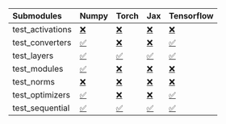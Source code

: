 | Submodules       | Numpy                                                                                                                           | Torch                                                                                                                           | Jax                                                                                                                             | Tensorflow                                                                                                                      |
|:-----------------|:--------------------------------------------------------------------------------------------------------------------------------|:--------------------------------------------------------------------------------------------------------------------------------|:--------------------------------------------------------------------------------------------------------------------------------|:--------------------------------------------------------------------------------------------------------------------------------|
| test_activations | <a href="https://github.com/unifyai/ivy/runs/8023696915?check_suite_focus=true" rel="noopener noreferrer" target="_blank">❌</a> | <a href="https://github.com/unifyai/ivy/runs/8023697985?check_suite_focus=true" rel="noopener noreferrer" target="_blank">❌</a> | <a href="https://github.com/unifyai/ivy/runs/8023699030?check_suite_focus=true" rel="noopener noreferrer" target="_blank">❌</a> | <a href="https://github.com/unifyai/ivy/runs/8023699925?check_suite_focus=true" rel="noopener noreferrer" target="_blank">❌</a> |
| test_converters  | <a href="https://github.com/unifyai/ivy/runs/8023697030?check_suite_focus=true" rel="noopener noreferrer" target="_blank">✅</a> | <a href="https://github.com/unifyai/ivy/runs/8023698134?check_suite_focus=true" rel="noopener noreferrer" target="_blank">❌</a> | <a href="https://github.com/unifyai/ivy/runs/8023699195?check_suite_focus=true" rel="noopener noreferrer" target="_blank">❌</a> | <a href="https://github.com/unifyai/ivy/runs/8023700048?check_suite_focus=true" rel="noopener noreferrer" target="_blank">✅</a> |
| test_layers      | <a href="https://github.com/unifyai/ivy/runs/8023697168?check_suite_focus=true" rel="noopener noreferrer" target="_blank">✅</a> | <a href="https://github.com/unifyai/ivy/runs/8023698268?check_suite_focus=true" rel="noopener noreferrer" target="_blank">✅</a> | <a href="https://github.com/unifyai/ivy/runs/8023699326?check_suite_focus=true" rel="noopener noreferrer" target="_blank">✅</a> | <a href="https://github.com/unifyai/ivy/runs/8023700251?check_suite_focus=true" rel="noopener noreferrer" target="_blank">✅</a> |
| test_modules     | <a href="https://github.com/unifyai/ivy/runs/8023697393?check_suite_focus=true" rel="noopener noreferrer" target="_blank">✅</a> | <a href="https://github.com/unifyai/ivy/runs/8023698444?check_suite_focus=true" rel="noopener noreferrer" target="_blank">❌</a> | <a href="https://github.com/unifyai/ivy/runs/8023699446?check_suite_focus=true" rel="noopener noreferrer" target="_blank">❌</a> | <a href="https://github.com/unifyai/ivy/runs/8023700443?check_suite_focus=true" rel="noopener noreferrer" target="_blank">❌</a> |
| test_norms       | <a href="https://github.com/unifyai/ivy/runs/8023697539?check_suite_focus=true" rel="noopener noreferrer" target="_blank">❌</a> | <a href="https://github.com/unifyai/ivy/runs/8023698583?check_suite_focus=true" rel="noopener noreferrer" target="_blank">❌</a> | <a href="https://github.com/unifyai/ivy/runs/8023699543?check_suite_focus=true" rel="noopener noreferrer" target="_blank">❌</a> | <a href="https://github.com/unifyai/ivy/runs/8023700565?check_suite_focus=true" rel="noopener noreferrer" target="_blank">❌</a> |
| test_optimizers  | <a href="https://github.com/unifyai/ivy/runs/8023697692?check_suite_focus=true" rel="noopener noreferrer" target="_blank">✅</a> | <a href="https://github.com/unifyai/ivy/runs/8023698704?check_suite_focus=true" rel="noopener noreferrer" target="_blank">❌</a> | <a href="https://github.com/unifyai/ivy/runs/8023699646?check_suite_focus=true" rel="noopener noreferrer" target="_blank">❌</a> | <a href="https://github.com/unifyai/ivy/runs/8023700768?check_suite_focus=true" rel="noopener noreferrer" target="_blank">✅</a> |
| test_sequential  | <a href="https://github.com/unifyai/ivy/runs/8023697851?check_suite_focus=true" rel="noopener noreferrer" target="_blank">✅</a> | <a href="https://github.com/unifyai/ivy/runs/8023698848?check_suite_focus=true" rel="noopener noreferrer" target="_blank">✅</a> | <a href="https://github.com/unifyai/ivy/runs/8023699788?check_suite_focus=true" rel="noopener noreferrer" target="_blank">✅</a> | <a href="https://github.com/unifyai/ivy/runs/8023700995?check_suite_focus=true" rel="noopener noreferrer" target="_blank">✅</a> |